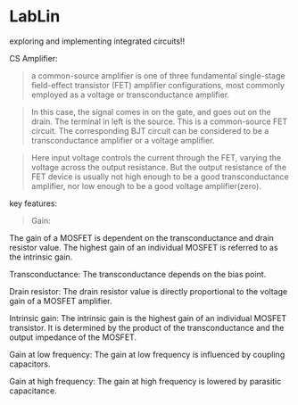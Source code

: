 # LabLin
exploring and implementing integrated circuits!!


CS Amplifier:

> a common-source amplifier is one of three fundamental single-stage field-effect transistor (FET) amplifier configurations, most commonly employed as a voltage or transconductance amplifier. 

>In this case, the signal comes in on the gate, and goes out on the drain. The terminal in left is the source. This is a common-source FET circuit. The corresponding BJT circuit can be considered to be a transconductance amplifier or a voltage amplifier.

>Here input voltage controls the current through the FET, varying the voltage across the output resistance. But the output resistance of the FET device is usually not high enough to be a good transconductance amplifier, nor low enough to be a good voltage amplifier(zero).

key features:

>Gain:

The gain of a MOSFET is dependent on the transconductance and drain resistor value. The highest gain of an individual MOSFET is referred to as the intrinsic gain.

Transconductance: The transconductance depends on the bias point.

Drain resistor: The drain resistor value is directly proportional to the voltage gain of a MOSFET amplifier.

Intrinsic gain: The intrinsic gain is the highest gain of an individual MOSFET transistor. It is determined by the product of the transconductance and the output impedance of the MOSFET.

Gain at low frequency: The gain at low frequency is influenced by coupling capacitors.

Gain at high frequency: The gain at high frequency is lowered by parasitic capacitance.


